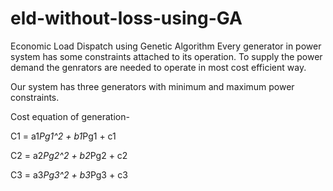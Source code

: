 # eld-without-loss-using-GA
Economic Load Dispatch using Genetic Algorithm
Every generator in power system has some constraints attached to its operation. To supply the power demand the genrators are needed to operate in most cost efficient way.


Our system has three generators with minimum and maximum power constraints.

Cost equation of generation-

C1 = a1*Pg1^2 + b1*Pg1 + c1

C2 = a2*Pg2^2 + b2*Pg2 + c2

C3 = a3*Pg3^2 + b3*Pg3 + c3